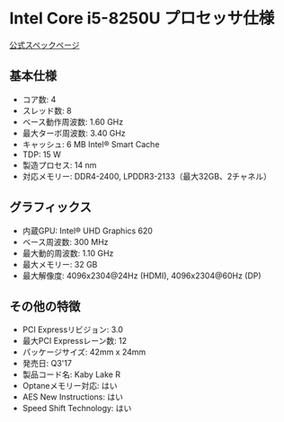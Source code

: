 # Intel Core i5-8250U プロセッサ仕様

[公式スペックページ](https://www.intel.co.jp/content/www/jp/ja/products/sku/124967/intel-core-i58250u-processor-6m-cache-up-to-3-40-ghz/specifications.html)

## 基本仕様
- コア数: 4
- スレッド数: 8
- ベース動作周波数: 1.60 GHz
- 最大ターボ周波数: 3.40 GHz
- キャッシュ: 6 MB Intel® Smart Cache
- TDP: 15 W
- 製造プロセス: 14 nm
- 対応メモリー: DDR4-2400, LPDDR3-2133（最大32GB、2チャネル）

## グラフィックス
- 内蔵GPU: Intel® UHD Graphics 620
- ベース周波数: 300 MHz
- 最大動的周波数: 1.10 GHz
- 最大メモリー: 32 GB
- 最大解像度: 4096x2304@24Hz (HDMI), 4096x2304@60Hz (DP)

## その他の特徴
- PCI Expressリビジョン: 3.0
- 最大PCI Expressレーン数: 12
- パッケージサイズ: 42mm x 24mm
- 発売日: Q3'17
- 製品コード名: Kaby Lake R
- Optaneメモリー対応: はい
- AES New Instructions: はい
- Speed Shift Technology: はい
